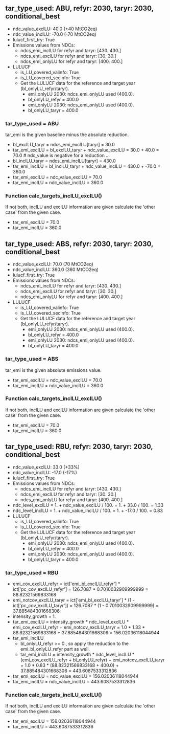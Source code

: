 

## tar_type_used: ABU, refyr: 2030, taryr: 2030, conditional_best
- ndc_value_exclLU: 40.0 (+40 MtCO2eq)
- ndc_value_inclLU: -70.0 (-70 MtCO2eq)
- lulucf_first_try: True
- Emissions values from NDCs:
  - ndcs_emi_inclLU for refyr and taryr: [430. 430.]
  - ndcs_emi_exclLU for refyr and taryr: [30. 30.]
  - ndcs_emi_onlyLU for refyr and taryr: [400. 400.]
- LULUCF
  - is_LU_covered_valinfo: True
  - is_LU_covered_secinfo: True
  - Get the LULUCF data for the reference and target year (bl_onlyLU_refyr/taryr).
    - emi_onlyLU 2030: ndcs_emi_onlyLU used (400.0).
    - bl_onlyLU_refyr = 400.0
    - emi_onlyLU 2030: ndcs_emi_onlyLU used (400.0).
    - bl_onlyLU_taryr = 400.0
### tar_type_used = ABU
tar_emi is the given baseline minus the absolute reduction.
- bl_exclLU_taryr = ndcs_emi_exclLU[taryr] = 30.0
- tar_emi_exclLU = bl_exclLU_taryr + ndc_value_exclLU = 30.0 + 40.0 = 70.0 # ndc_value is negative for a reduction ...
- bl_inclLU_taryr = ndcs_emi_inclLU[taryr] = 430.0
- tar_emi_inclLU = bl_inclLU_taryr + ndc_value_inclLU = 430.0 + -70.0 = 360.0
- tar_emi_exclLU = ndc_value_exclLU = 70.0
- tar_emi_inclLU = ndc_value_inclLU = 360.0
### Function calc_targets_inclLU_exclLU()
If not both, inclLU and exclLU information are given calculate the 'other case' from the given case.
- tar_emi_exclLU = 70.0
- tar_emi_inclLU = 360.0

## tar_type_used: ABS, refyr: 2030, taryr: 2030, conditional_best
- ndc_value_exclLU: 70.0 (70 MtCO2eq)
- ndc_value_inclLU: 360.0 (360 MtCO2eq)
- lulucf_first_try: True
- Emissions values from NDCs:
  - ndcs_emi_inclLU for refyr and taryr: [430. 430.]
  - ndcs_emi_exclLU for refyr and taryr: [30. 30.]
  - ndcs_emi_onlyLU for refyr and taryr: [400. 400.]
- LULUCF
  - is_LU_covered_valinfo: True
  - is_LU_covered_secinfo: True
  - Get the LULUCF data for the reference and target year (bl_onlyLU_refyr/taryr).
    - emi_onlyLU 2030: ndcs_emi_onlyLU used (400.0).
    - bl_onlyLU_refyr = 400.0
    - emi_onlyLU 2030: ndcs_emi_onlyLU used (400.0).
    - bl_onlyLU_taryr = 400.0
### tar_type_used = ABS
tar_emi is the given absolute emissions value.
- tar_emi_exclLU = ndc_value_exclLU = 70.0
- tar_emi_inclLU = ndc_value_inclLU = 360.0
### Function calc_targets_inclLU_exclLU()
If not both, inclLU and exclLU information are given calculate the 'other case' from the given case.
- tar_emi_exclLU = 70.0
- tar_emi_inclLU = 360.0

## tar_type_used: RBU, refyr: 2030, taryr: 2030, conditional_best
- ndc_value_exclLU: 33.0 (+33%)
- ndc_value_inclLU: -17.0 (-17%)
- lulucf_first_try: True
- Emissions values from NDCs:
  - ndcs_emi_inclLU for refyr and taryr: [430. 430.]
  - ndcs_emi_exclLU for refyr and taryr: [30. 30.]
  - ndcs_emi_onlyLU for refyr and taryr: [400. 400.]
- ndc_level_exclLU = 1. + ndc_value_exclLU / 100. = 1. + 33.0 / 100. = 1.33
- ndc_level_inclLU = 1. + ndc_value_inclLU / 100. = 1. + -17.0 / 100. = 0.83
- LULUCF
  - is_LU_covered_valinfo: True
  - is_LU_covered_secinfo: True
  - Get the LULUCF data for the reference and target year (bl_onlyLU_refyr/taryr).
    - emi_onlyLU 2030: ndcs_emi_onlyLU used (400.0).
    - bl_onlyLU_refyr = 400.0
    - emi_onlyLU 2030: ndcs_emi_onlyLU used (400.0).
    - bl_onlyLU_taryr = 400.0
### tar_type_used = RBU
- emi_cov_exclLU_refyr = ict['emi_bl_exclLU_refyr'] * ict['pc_cov_exclLU_refyr'] = 126.7087 * 0.7010032909999999 = 88.82321569833168
- emi_notcov_exclLU_taryr = ict['emi_bl_exclLU_taryr'] * (1 - ict['pc_cov_exclLU_taryr']) = 126.7087 * (1 - 0.7010032909999999) = 37.885484301668306
- intensity_growth = 1.
- tar_emi_exclLU = intensity_growth * ndc_level_exclLU * emi_cov_exclLU_refyr + emi_notcov_exclLU_taryr = 1.0 * 1.33 * 88.82321569833168 + 37.885484301668306 = 156.02036118044944
- tar_emi_inclLU
  - bl_onlyLU_refyr >= 0., so apply the reduction to the emi_bl_onlyLU_refyr part as well.
  - tar_emi_inclLU = intensity_growth * ndc_level_inclLU * (emi_cov_exclLU_refyr + bl_onlyLU_refyr) + emi_notcov_exclLU_taryr = 1.0 * 0.83 * (88.82321569833168 + 400.0) + 37.885484301668306 = 443.6087533312836
- tar_emi_exclLU = ndc_value_exclLU = 156.02036118044944
- tar_emi_inclLU = ndc_value_inclLU = 443.6087533312836
### Function calc_targets_inclLU_exclLU()
If not both, inclLU and exclLU information are given calculate the 'other case' from the given case.
- tar_emi_exclLU = 156.02036118044944
- tar_emi_inclLU = 443.6087533312836